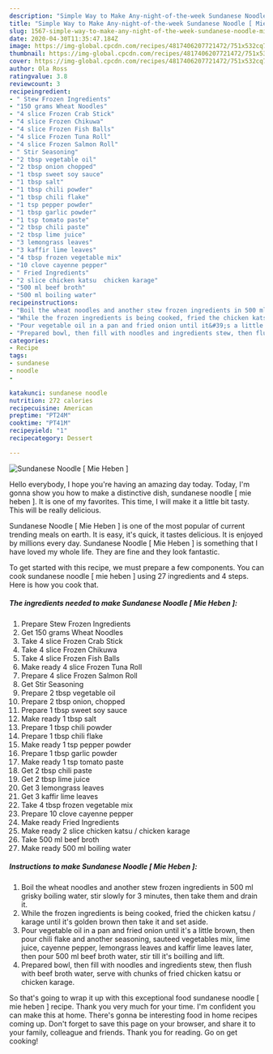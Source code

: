 ```yaml
---
description: "Simple Way to Make Any-night-of-the-week Sundanese Noodle [ Mie Heben ]"
title: "Simple Way to Make Any-night-of-the-week Sundanese Noodle [ Mie Heben ]"
slug: 1567-simple-way-to-make-any-night-of-the-week-sundanese-noodle-mie-heben
date: 2020-04-30T11:35:47.184Z
image: https://img-global.cpcdn.com/recipes/4817406207721472/751x532cq70/sundanese-noodle-mie-heben-recipe-main-photo.jpg
thumbnail: https://img-global.cpcdn.com/recipes/4817406207721472/751x532cq70/sundanese-noodle-mie-heben-recipe-main-photo.jpg
cover: https://img-global.cpcdn.com/recipes/4817406207721472/751x532cq70/sundanese-noodle-mie-heben-recipe-main-photo.jpg
author: Ola Ross
ratingvalue: 3.8
reviewcount: 3
recipeingredient:
- " Stew Frozen Ingredients"
- "150 grams Wheat Noodles"
- "4 slice Frozen Crab Stick"
- "4 slice Frozen Chikuwa"
- "4 slice Frozen Fish Balls"
- "4 slice Frozen Tuna Roll"
- "4 slice Frozen Salmon Roll"
- " Stir Seasoning"
- "2 tbsp vegetable oil"
- "2 tbsp onion chopped"
- "1 tbsp sweet soy sauce"
- "1 tbsp salt"
- "1 tbsp chili powder"
- "1 tbsp chili flake"
- "1 tsp pepper powder"
- "1 tbsp garlic powder"
- "1 tsp tomato paste"
- "2 tbsp chili paste"
- "2 tbsp lime juice"
- "3 lemongrass leaves"
- "3 kaffir lime leaves"
- "4 tbsp frozen vegetable mix"
- "10 clove cayenne pepper"
- " Fried Ingredients"
- "2 slice chicken katsu  chicken karage"
- "500 ml beef broth"
- "500 ml boiling water"
recipeinstructions:
- "Boil the wheat noodles and another stew frozen ingredients in 500 ml grisky boiling water, stir slowly for 3 minutes, then take them and drain it."
- "While the frozen ingredients is being cooked, fried the chicken katsu / karage until it&#39;s golden brown then take it and set aside."
- "Pour vegetable oil in a pan and fried onion until it&#39;s a little brown, then pour chili flake and another seasoning, sauteed vegetables mix, lime juice, cayenne pepper, lemongrass leaves and kaffir lime leaves later, then pour 500 ml beef broth water, stir till it&#39;s boilling and lift."
- "Prepared bowl, then fill with noodles and ingredients stew, then flush with beef broth water, serve with chunks of  fried chicken katsu or chicken karage."
categories:
- Recipe
tags:
- sundanese
- noodle
- 

katakunci: sundanese noodle  
nutrition: 272 calories
recipecuisine: American
preptime: "PT24M"
cooktime: "PT41M"
recipeyield: "1"
recipecategory: Dessert

---
```



![Sundanese Noodle [ Mie Heben ]](https://img-global.cpcdn.com/recipes/4817406207721472/751x532cq70/sundanese-noodle-mie-heben-recipe-main-photo.jpg)

Hello everybody, I hope you're having an amazing day today. Today, I'm gonna show you how to make a distinctive dish, sundanese noodle [ mie heben ]. It is one of my favorites. This time, I will make it a little bit tasty. This will be really delicious.

Sundanese Noodle [ Mie Heben ] is one of the most popular of current trending meals on earth. It is easy, it's quick, it tastes delicious. It is enjoyed by millions every day. Sundanese Noodle [ Mie Heben ] is something that I have loved my whole life. They are fine and they look fantastic.




To get started with this recipe, we must prepare a few components. You can cook sundanese noodle [ mie heben ] using 27 ingredients and 4 steps. Here is how you cook that.

<!--inarticleads1-->

##### The ingredients needed to make Sundanese Noodle [ Mie Heben ]:

1. Prepare  Stew Frozen Ingredients
1. Get 150 grams Wheat Noodles
1. Take 4 slice Frozen Crab Stick
1. Take 4 slice Frozen Chikuwa
1. Take 4 slice Frozen Fish Balls
1. Make ready 4 slice Frozen Tuna Roll
1. Prepare 4 slice Frozen Salmon Roll
1. Get  Stir Seasoning
1. Prepare 2 tbsp vegetable oil
1. Prepare 2 tbsp onion, chopped
1. Prepare 1 tbsp sweet soy sauce
1. Make ready 1 tbsp salt
1. Prepare 1 tbsp chili powder
1. Prepare 1 tbsp chili flake
1. Make ready 1 tsp pepper powder
1. Prepare 1 tbsp garlic powder
1. Make ready 1 tsp tomato paste
1. Get 2 tbsp chili paste
1. Get 2 tbsp lime juice
1. Get 3 lemongrass leaves
1. Get 3 kaffir lime leaves
1. Take 4 tbsp frozen vegetable mix
1. Prepare 10 clove cayenne pepper
1. Make ready  Fried Ingredients
1. Make ready 2 slice chicken katsu / chicken karage
1. Take 500 ml beef broth
1. Make ready 500 ml boiling water




<!--inarticleads2-->

##### Instructions to make Sundanese Noodle [ Mie Heben ]:

1. Boil the wheat noodles and another stew frozen ingredients in 500 ml grisky boiling water, stir slowly for 3 minutes, then take them and drain it.
1. While the frozen ingredients is being cooked, fried the chicken katsu / karage until it&#39;s golden brown then take it and set aside.
1. Pour vegetable oil in a pan and fried onion until it&#39;s a little brown, then pour chili flake and another seasoning, sauteed vegetables mix, lime juice, cayenne pepper, lemongrass leaves and kaffir lime leaves later, then pour 500 ml beef broth water, stir till it&#39;s boilling and lift.
1. Prepared bowl, then fill with noodles and ingredients stew, then flush with beef broth water, serve with chunks of  fried chicken katsu or chicken karage.




So that's going to wrap it up with this exceptional food sundanese noodle [ mie heben ] recipe. Thank you very much for your time. I'm confident you can make this at home. There's gonna be interesting food in home recipes coming up. Don't forget to save this page on your browser, and share it to your family, colleague and friends. Thank you for reading. Go on get cooking!
